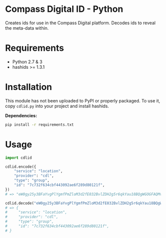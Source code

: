 # Compass Digital ID - Python

Creates ids for use in the Compass Digital platform. Decodes ids to reveal the meta-data within.

# Requirements

* Python 2.7 & 3
* hashids >= 1.3.1

# Installation

This module has not been uploaded to PyPI or properly packaged.
To use it, copy `cdlid.py` into your project and install hashids.

**Dependencies:**
``` sh
pip install -r requirements.txt
```

# Usage

``` python
import cdlid

cdlid.encode({
    "service": "location",
    "provider": "cdl",
    "type": "group",
    "id": "7c732f634cbf443092ae6f289d80121f",
})
# => "eW0gy25y3BFaYvgPlYgmfPmZloM3d2fE032BvlZDH2g5r6qkYau18BQgWGOGFAQMvl03NkHX80"

cdlid.decode("eW0gy25y3BFaYvgPlYgmfPmZloM3d2fE032BvlZDH2g5r6qkYau18BQgWGOGFAQMvl03NkHX80")
# => {
#     "service": "location",
#     "provider": "cdl",
#     "type": "group",
#     "id": "7c732f634cbf443092ae6f289d80121f",
# }
```